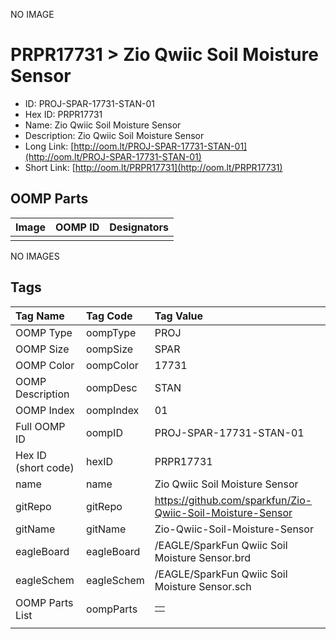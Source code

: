 


  
NO IMAGE  
# PRPR17731 > Zio Qwiic Soil Moisture Sensor

- ID: PROJ-SPAR-17731-STAN-01
- Hex ID: PRPR17731
- Name: Zio Qwiic Soil Moisture Sensor
- Description: Zio Qwiic Soil Moisture Sensor
- Long Link: [http://oom.lt/PROJ-SPAR-17731-STAN-01](http://oom.lt/PROJ-SPAR-17731-STAN-01)
- Short Link: [http://oom.lt/PRPR17731](http://oom.lt/PRPR17731)

## OOMP Parts
  

|Image|OOMP ID|Designators|
| :--- | :--- | :--- |
||||
  
NO IMAGES  
## Tags
  

|Tag Name|Tag Code|Tag Value|
| :--- | :--- | :--- |
|OOMP Type|oompType|PROJ|
|OOMP Size|oompSize|SPAR|
|OOMP Color|oompColor|17731|
|OOMP Description|oompDesc|STAN|
|OOMP Index|oompIndex|01|
|Full OOMP ID|oompID|PROJ-SPAR-17731-STAN-01|
|Hex ID (short code)|hexID|PRPR17731|
|name|name|Zio Qwiic Soil Moisture Sensor|
|gitRepo|gitRepo|https://github.com/sparkfun/Zio-Qwiic-Soil-Moisture-Sensor|
|gitName|gitName|Zio-Qwiic-Soil-Moisture-Sensor|
|eagleBoard|eagleBoard|/EAGLE/SparkFun Qwiic Soil Moisture Sensor.brd|
|eagleSchem|eagleSchem|/EAGLE/SparkFun Qwiic Soil Moisture Sensor.sch|
|OOMP Parts List|oompParts|<table><tr><td></td></tr></table>|
||||
